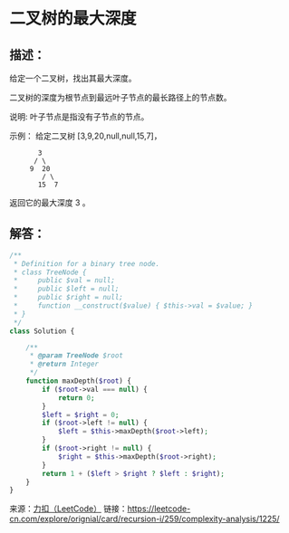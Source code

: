 # 二叉树的最大深度

## 描述：
给定一个二叉树，找出其最大深度。

二叉树的深度为根节点到最远叶子节点的最长路径上的节点数。

说明: 叶子节点是指没有子节点的节点。

示例：
给定二叉树 [3,9,20,null,null,15,7]，

```
       3
      / \
     9  20
        / \
       15  7
```

返回它的最大深度 3 。


## 解答：

```php
/**
 * Definition for a binary tree node.
 * class TreeNode {
 *     public $val = null;
 *     public $left = null;
 *     public $right = null;
 *     function __construct($value) { $this->val = $value; }
 * }
 */
class Solution {

    /**
     * @param TreeNode $root
     * @return Integer
     */
    function maxDepth($root) {
        if ($root->val === null) {
            return 0;
        }
        $left = $right = 0;
        if ($root->left != null) {
            $left = $this->maxDepth($root->left);
        }
        if ($root->right != null) {
            $right = $this->maxDepth($root->right);
        }
        return 1 + ($left > $right ? $left : $right);
    }
}
```

来源：[力扣（LeetCode）](https://leetcode-cn.com/explore/orignial/card/recursion-i/259/complexity-analysis/1225/)
链接：https://leetcode-cn.com/explore/orignial/card/recursion-i/259/complexity-analysis/1225/
